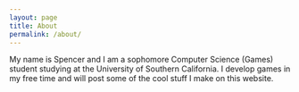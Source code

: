 ```yaml
---
layout: page
title: About
permalink: /about/
---
```


My name is Spencer and I am a sophomore Computer Science (Games) student studying at the University of Southern California. I develop games in my free time and will post some of the cool stuff I make on this website.